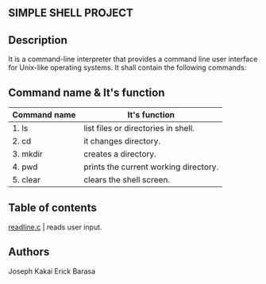## SIMPLE SHELL PROJECT

## Description
It is a command-line interpreter that provides a command line user interface for Unix-like operating systems. It shall contain the following commands:
## Command name & It's function
Command name | It's function
-------------|--------------
1. ls | list files or directories in shell.
2. cd | it changes directory.
3. mkdir | creates a directory.
4. pwd | prints the current working directory.
5. clear | clears the shell screen.

## Table of contents
[readline.c](./readline) | reads user input.

## Authors
Joseph Kakai
Erick Barasa
